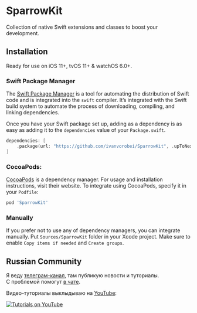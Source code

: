 # SparrowKit

Collection of native Swift extensions and classes to boost your development.

## Installation

Ready for use on iOS 11+, tvOS 11+ & watchOS 6.0+.

### Swift Package Manager

The [Swift Package Manager](https://swift.org/package-manager/) is a tool for automating the distribution of Swift code and is integrated into the `swift` compiler. It’s integrated with the Swift build system to automate the process of downloading, compiling, and linking dependencies.

Once you have your Swift package set up, adding as a dependency is as easy as adding it to the `dependencies` value of your `Package.swift`.

```swift
dependencies: [
    .package(url: "https://github.com/ivanvorobei/SparrowKit", .upToNextMajor(from: "3.5.0"))
]
```

### CocoaPods:

[CocoaPods](https://cocoapods.org) is a dependency manager. For usage and installation instructions, visit their website. To integrate using CocoaPods, specify it in your `Podfile`:

```ruby
pod 'SparrowKit'
```

### Manually

If you prefer not to use any of dependency managers, you can integrate manually. Put `Sources/SparrowKit` folder in your Xcode project. Make sure to enable `Copy items if needed` and `Create groups`.

## Russian Community

Я веду [телеграм-канал](https://sparrowcode.io/telegram), там публикую новости и туториалы.<br>
С проблемой помогут [в чате](https://sparrowcode.io/telegram/chat).

Видео-туториалы выклыдываю на [YouTube](https://ivanvorobei.io/youtube):

[![Tutorials on YouTube](https://cdn.ivanvorobei.io/github/readme/youtube-preview.jpg)](https://ivanvorobei.io/youtube)
